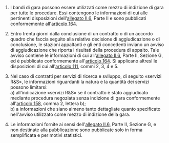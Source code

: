 1. I bandi di gara possono essere utilizzati come mezzo di indizione di gara per tutte le procedure. Essi contengono le informazioni di cui alle pertinenti disposizioni dell'[allegato II.6](/index.html?section=attachment-2-6&version=1), Parte II e sono pubblicati conformemente all'[articolo 164](/index.html?article=articolo-164&version=1).

2. Entro trenta giorni dalla conclusione di un contratto o di un accordo quadro che faccia seguito alla relativa decisione di aggiudicazione o di conclusione, le stazioni appaltanti e gli enti concedenti inviano un avviso di aggiudicazione che riporta i risultati della procedura di appalto. Tale avviso contiene le informazioni di cui all'[allegato II.6](/index.html?section=attachment-2-6&version=1), Parte II, Sezione G, ed è pubblicato conformemente all'[articolo 164](/index.html?article=articolo-164&version=1). Si applicano altresì le disposizioni di cui all'[articolo 111](/index.html?article=articolo-111&version=2), commi 2, 3, 4 e 5.

3. Nel caso di contratti per servizi di ricerca e sviluppo, di seguito «servizi R&S», le informazioni riguardanti la natura e la quantità dei servizi possono limitarsi: <br>a) all'indicazione «servizi R&S» se il contratto è stato aggiudicato mediante procedura negoziata senza indizione di gara conformemente all'[articolo 158](/index.html?article=articolo-158&version=1), comma 2, lettera b); <br>b) a informazioni che siano almeno tanto dettagliate quanto specificato nell'avviso utilizzato come mezzo di indizione della gara.

4. Le informazioni fornite ai sensi dell'[allegato II.6](/index.html?section=attachment-2-6&version=1), Parte II, Sezione G, e non destinate alla pubblicazione sono pubblicate solo in forma semplificata e per motivi statistici.
